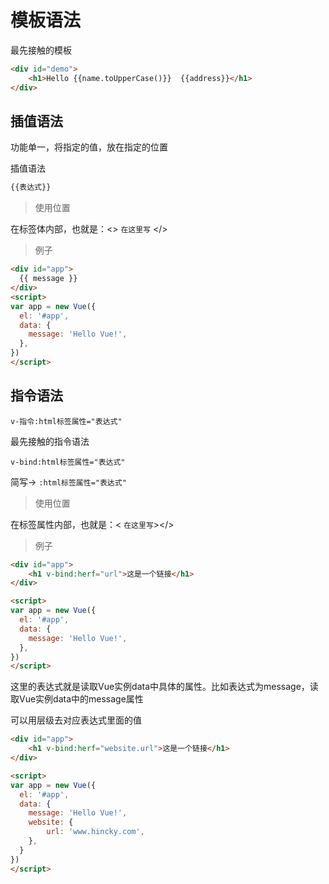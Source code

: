 # 模板语法

最先接触的模板

```html
<div id="demo">
    <h1>Hello {{name.toUpperCase()}}  {{address}}</h1>
</div>
```
## 插值语法

功能单一，将指定的值，放在指定的位置

插值语法
```html
{{表达式}}
```
> 使用位置

在标签体内部，也就是：<> `在这里写` </>

> 例子

```html
<div id="app">
  {{ message }}
</div>
<script>
var app = new Vue({
  el: '#app',
  data: {
    message: 'Hello Vue!',
  },
})
</script>
```

## 指令语法

`v-指令:html标签属性="表达式"`

最先接触的指令语法

`v-bind:html标签属性="表达式"`  

简写->  `:html标签属性="表达式"` 

> 使用位置

在标签属性内部，也就是：<  `在这里写`></>

> 例子

```html
<div id="app">
    <h1 v-bind:herf="url">这是一个链接</h1>
</div>

<script>
var app = new Vue({
  el: '#app',
  data: {
    message: 'Hello Vue!',
  },
})
</script>
```

这里的表达式就是读取Vue实例data中具体的属性。比如表达式为message，读取Vue实例data中的message属性

可以用层级去对应表达式里面的值

```html
<div id="app">
    <h1 v-bind:herf="website.url">这是一个链接</h1>
</div>

<script>
var app = new Vue({
  el: '#app',
  data: {
    message: 'Hello Vue!',
    website: {
        url: 'www.hincky.com',
    },
  }
})
</script>
```




